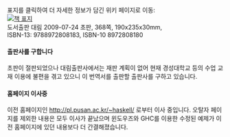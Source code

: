 표지를 클릭하여 더 자세한 정보가 담긴 위키 페이지로 이동:<br />
<span title="표지를 클릭하여 더 자세한 정보가 담긴 위키 페이지로 이동하기">
[![책 표지](http://pl.pusan.ac.kr/~haskell/9788972808183-h.jpg)](https://github.com/kyagrd/haskell/wiki)
</span>
<br /> 도서출판 대림 2009-07-24 초판, 368쪽, 190x235x30mm, 
<br /> ISBN-13: 9788972808183, ISBN-10 8972808180

#### 출판사를 구합니다
초판이 절판되었으나 대림출판사에서는 재판 계획이 없어
현재 경성대학교 등의 수업 교재 이용에 불편을 겪고 있으니
이 번역서를 출판할 출판사를 구하고 있습니다.

#### 홈페이지 이사중
이전 홈페이지인 http://pl.pusan.ac.kr/~haskell/ 로부터 이사 중입니다.
오탈자 페이지를 제외한 내용은 모두 이사가 끝났으며
윈도우즈와 GHC를 이용한 수정된 예제가 이전 홈페이지에 있던 내용보다 더 간결해졌습니다.
